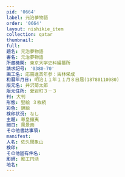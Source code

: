 ```yaml
---
pid: '0664'
label: 元治夢物語
order: '0664'
layout: nishikie_item
collection: qatar
thumbnail: 
full: 
題名: 元治夢物語
書名: 元治夢物語
所蔵機関: 東京大学史料編纂所
請求記号: '0380-70'
画工名: 応需進斎年参：古林栄成
和暦年月日: 明治１１年１１月８日届(18780110080)
版元名: 井沢菊太郎
版元住所: 愛宕町３－３
判: 大判
形態: 竪絵 ３枚続
彩色: 錦絵
検印状況: なし
主題: 尊皇攘夷
細目: 風景画
その他書誌事項: 
manifest: 
人名: 佐久間象山
検印: 
その他固有件名: 
彫師: 彫工円活
地名: 
---
```


